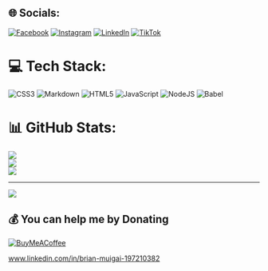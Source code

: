 
## 🌐 Socials:
[![Facebook](https://img.shields.io/badge/Facebook-%231877F2.svg?logo=Facebook&logoColor=white)](https://facebook.com/brain.brian.929031) [![Instagram](https://img.shields.io/badge/Instagram-%23E4405F.svg?logo=Instagram&logoColor=white)](https://instagram.com/muigai5570) [![LinkedIn](https://img.shields.io/badge/LinkedIn-%230077B5.svg?logo=linkedin&logoColor=white)](https://linkedin.com/in/brian-muigai-197210382) [![TikTok](https://img.shields.io/badge/TikTok-%23000000.svg?logo=TikTok&logoColor=white)](https://tiktok.com/@brian375716333861) 

# 💻 Tech Stack:
![CSS3](https://img.shields.io/badge/css3-%231572B6.svg?style=for-the-badge&logo=css3&logoColor=white) ![Markdown](https://img.shields.io/badge/markdown-%23000000.svg?style=for-the-badge&logo=markdown&logoColor=white) ![HTML5](https://img.shields.io/badge/html5-%23E34F26.svg?style=for-the-badge&logo=html5&logoColor=white) ![JavaScript](https://img.shields.io/badge/javascript-%23323330.svg?style=for-the-badge&logo=javascript&logoColor=%23F7DF1E) ![NodeJS](https://img.shields.io/badge/node.js-6DA55F?style=for-the-badge&logo=node.js&logoColor=white) ![Babel](https://img.shields.io/badge/Babel-F9DC3e?style=for-the-badge&logo=babel&logoColor=black)
# 📊 GitHub Stats:
![](https://github-readme-stats.vercel.app/api?username=brianmuigai2-stack&theme=dark&hide_border=false&include_all_commits=false&count_private=false)<br/>
![](https://nirzak-streak-stats.vercel.app/?user=brianmuigai2-stack&theme=dark&hide_border=false)<br/>
![](https://github-readme-stats.vercel.app/api/top-langs/?username=brianmuigai2-stack&theme=dark&hide_border=false&include_all_commits=false&count_private=false&layout=compact)

---
[![](https://visitcount.itsvg.in/api?id=brianmuigai2-stack&icon=0&color=0)](https://visitcount.itsvg.in)

  ## 💰 You can help me by Donating
  [![BuyMeACoffee](https://img.shields.io/badge/Buy%20Me%20a%20Coffee-ffdd00?style=for-the-badge&logo=buy-me-a-coffee&logoColor=black)](https://buymeacoffee.com/muigai5570) 

  
www.linkedin.com/in/brian-muigai-197210382


